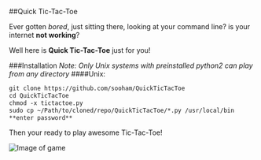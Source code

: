 ##Quick Tic-Tac-Toe

Ever gotten _bored_, just sitting there, looking at your command line?
is your internet **not working**?

Well here is **Quick Tic-Tac-Toe** just for you!

###Installation
_Note: Only Unix systems with preinstalled python2 can play from any directory_
####Unix:
``` html
git clone https://github.com/sooham/QuickTicTacToe
cd QuickTicTacToe
chmod -x tictactoe.py
sudo cp ~/Path/to/cloned/repo/QuickTicTacToe/*.py /usr/local/bin
**enter password**
```

Then your ready to play awesome Tic-Tac-Toe!

![Image of game]()
